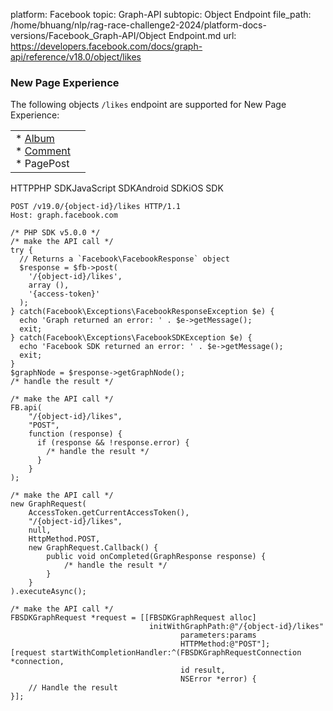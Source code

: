 platform: Facebook
topic: Graph-API
subtopic: Object Endpoint
file_path: /home/bhuang/nlp/rag-race-challenge2-2024/platform-docs-versions/Facebook_Graph-API/Object Endpoint.md
url: https://developers.facebook.com/docs/graph-api/reference/v18.0/object/likes


### New Page Experience

The following objects `/likes` endpoint are supported for New Page Experience:

|     |     |
| --- | --- |
| * [Album](https://developers.facebook.com/docs/graph-api/reference/album)<br>* [Comment](https://developers.facebook.com/docs/graph-api/reference/comment)<br>* PagePost |     |

HTTPPHP SDKJavaScript SDKAndroid SDKiOS SDK

    POST /v19.0/{object-id}/likes HTTP/1.1
    Host: graph.facebook.com

    /* PHP SDK v5.0.0 */
    /* make the API call */
    try {
      // Returns a `Facebook\FacebookResponse` object
      $response = $fb->post(
        '/{object-id}/likes',
        array (),
        '{access-token}'
      );
    } catch(Facebook\Exceptions\FacebookResponseException $e) {
      echo 'Graph returned an error: ' . $e->getMessage();
      exit;
    } catch(Facebook\Exceptions\FacebookSDKException $e) {
      echo 'Facebook SDK returned an error: ' . $e->getMessage();
      exit;
    }
    $graphNode = $response->getGraphNode();
    /* handle the result */

    /* make the API call */
    FB.api(
        "/{object-id}/likes",
        "POST",
        function (response) {
          if (response && !response.error) {
            /* handle the result */
          }
        }
    );

    /* make the API call */
    new GraphRequest(
        AccessToken.getCurrentAccessToken(),
        "/{object-id}/likes",
        null,
        HttpMethod.POST,
        new GraphRequest.Callback() {
            public void onCompleted(GraphResponse response) {
                /* handle the result */
            }
        }
    ).executeAsync();

    /* make the API call */
    FBSDKGraphRequest *request = [[FBSDKGraphRequest alloc]
                                   initWithGraphPath:@"/{object-id}/likes"
                                          parameters:params
                                          HTTPMethod:@"POST"];
    [request startWithCompletionHandler:^(FBSDKGraphRequestConnection *connection,
                                          id result,
                                          NSError *error) {
        // Handle the result
    }];